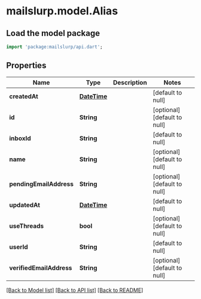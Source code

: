 # mailslurp.model.Alias

## Load the model package
```dart
import 'package:mailslurp/api.dart';
```

## Properties
Name | Type | Description | Notes
------------ | ------------- | ------------- | -------------
**createdAt** | [**DateTime**](DateTime.md) |  | [default to null]
**id** | **String** |  | [optional] [default to null]
**inboxId** | **String** |  | [default to null]
**name** | **String** |  | [optional] [default to null]
**pendingEmailAddress** | **String** |  | [optional] [default to null]
**updatedAt** | [**DateTime**](DateTime.md) |  | [default to null]
**useThreads** | **bool** |  | [optional] [default to null]
**userId** | **String** |  | [default to null]
**verifiedEmailAddress** | **String** |  | [optional] [default to null]

[[Back to Model list]](../README.md#documentation-for-models) [[Back to API list]](../README.md#documentation-for-api-endpoints) [[Back to README]](../README.md)


